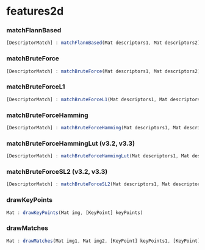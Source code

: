 # features2d

<a name="matchFlannBased"></a>

### matchFlannBased
``` javascript
[DescriptorMatch] : matchFlannBased(Mat descriptors1, Mat descriptors2)
```

<a name="matchBruteForce"></a>

### matchBruteForce
``` javascript
[DescriptorMatch] : matchBruteForce(Mat descriptors1, Mat descriptors2)
```

<a name="matchBruteForceL1"></a>

### matchBruteForceL1
``` javascript
[DescriptorMatch] : matchBruteForceL1(Mat descriptors1, Mat descriptors2)
```

<a name="matchBruteForceHamming"></a>

### matchBruteForceHamming
``` javascript
[DescriptorMatch] : matchBruteForceHamming(Mat descriptors1, Mat descriptors2)
```

<a name="matchBruteForceHammingLut"></a>

### matchBruteForceHammingLut (v3.2, v3.3)
``` javascript
[DescriptorMatch] : matchBruteForceHammingLut(Mat descriptors1, Mat descriptors2)
```

<a name="matchBruteForceSL2"></a>

### matchBruteForceSL2 (v3.2, v3.3)
``` javascript
[DescriptorMatch] : matchBruteForceSL2(Mat descriptors1, Mat descriptors2)
```

<a name="drawKeyPoints"></a>

### drawKeyPoints
``` javascript
Mat : drawKeyPoints(Mat img, [KeyPoint] keyPoints)
```

<a name="drawMatches"></a>

### drawMatches
``` javascript
Mat : drawMatches(Mat img1, Mat img2, [KeyPoint] keyPoints1, [KeyPoint] keyPoints2, [DescriptorMatch] matches)
```